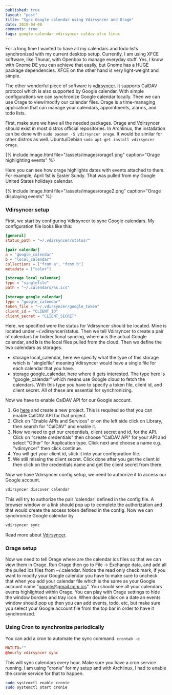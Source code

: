```yaml
---
published: true
layout: "post"
title: "Sync Google calendar using Vdirsyncer and Orage"
date: 2018-04-08
comments: true
tags: google-calendar vdirsyncer caldav xfce linux
---
```


For a long time I wanted to have all my calendars and todo lists synchronized with my current desktop setup. Currently, I am using XFCE software, like Thunar, with Openbox to manage everyday stuff. Yes, I know with Gnome DE you can achieve that easily, but Gnome has a HUGE package dependencies. XFCE on the other hand is very light-weight and simple.

The other wonderful piece of software is [vdirsyncer](https://vdirsyncer.pimutils.org). It supports CalDAV protocol which is also supported by Google calendar. With simple configurations we can synchronize Google calendar locally. Then we can use Orage to view/modify our calendar files. Orage is a time-managing application that can manage your calendars, appointments, alarms, and todo lists.

First, make sure we have all the needed packages. Orage and Vdirsyncer should exist in most distros official repositories. In Archlinux, the installation can be done with `sudo pacman -S vdirsyncer orage`. It would be similar for other distros as well. Ubuntu/Debian `sudo apt-get install vdirsyncer orage`.

{% include image.html file="/assets/images/orage1.png" caption="Orage highlighting events" %}

Here you can see how orage highlights dates with events attached to them. For example, April 1st is Easter Sundy. That was pulled from my Google United States holidays calendar.

{% include image.html file="/assets/images/orage2.png" caption="Orage displaying events" %}

### Vdirsyncer setup

First, we start by configuring Vdirsyncer to sync Google calendars. My configuration file looks like this:

```conf
[general]
status_path = "~/.vdirsyncer/status/"

[pair calendar]
a = "google_calendar"
b = "local_calendar"
collections = ["from a", "from b"]
metadata = ["color"]

[storage local_calendar]
type = "singlefile"
path = "~/.calendars/%s.ics"

[storage google_calendar]
type = "google_calendar"
token_file = "~/.vdirsyncer/google_token"
client_id = "CLIENT_ID"
client_secret = "CLIENT_SECRET"
```

Here, we specified were the status for Vdirsyncer should be located. Mine is located under ~/.vdirsyncer/status. Then we tell Vdirsyncer to create a pair of calendars for bidirectional syncing, where **a** is the actual Google calendar, and **b** is the local files pulled from the cloud. Then we define the two calendars as storages.

- storage local_calendar, here we specify what the type of this storage which is "singlefile" meaning Vdirsyncer would have a single file for each calendar that you have.
- storage google_calendar, here where it gets interested. The type here is "google_calendar" which means use Google cloud to fetch the calendars. With this type you have to specify a token file, client id, and client secret. All of these are essential for synchronizing.

Now we have to enable CalDAV API for our Google account.

1. Go [here](https://console.developers.google.com) and create a new project. This is required so that you can enable CalDAV API for that project.
2. Click on "Enable APIs and Services" or on the left side click on Library, then search for "CalDAV" and enable it.
3. Now we need to get our credentials, client secret and id, for the API. Click on "create credentials" then choose "CalDAV API" for your API and select "Other" for Application type. Click next and choose a name e.g. "vdirsyncer" then click continue.
4. You will get your client id, stick it into your configuration file.
5. We still missing the client secret. Click done after you get the client id then click on the credentials name and get the client secret from there.

Now we have Vdirsyncer config setup, we need to authorize it to access our Google account.

```sh
vdirsyncer discover calendar
```

This will try to authorize the pair 'calendar' defined in the config file. A browser window or a link should pop up to complete the authorization and that would create the access token defined in the config.
Now we can synchronize Google calendar by

```sh
vdirsyncer sync
```

Read more about [Vdirsyncer](https://vdirsyncer.pimutils.org/en/stable/index.html).

### Orage setup

Now we need to tell Orage where are the calendar ics files so that we can view them in Orage. Run Orage then go to File -> Exchange data, and add all the pulled ics files from ~/.calendar. Notice the read only check mark, if you want to modify your Google calendar you have to make sure to uncheck that when you add your calendar file which is the same as your Google account name "google@gmail.com.ics".
You should see all your calendars events highlighted within Orage. You can play with Orage settings to hide the window borders and tray icon. When double click on a date an events window should pop up then you can add events, todo, etc, but make sure you select your Google account file from the top bar in order to have it synchronized.

### Using Cron to synchronize periodically

You can add a cron to automate the sync command. `crontab -e`

```conf
MAILTO=""
@hourly vdirsyncer sync
```

This will sync calendars every hour. Make sure you have a cron service running. I am using "cronie" for my setup and with Archlinux, I had to enable the cronie service for that to happen.

```sh
sudo systemctl enable cronie
sudo systemctl start cronie
```
